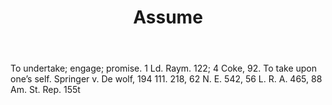---
title: Assume
letter: A
permalink: "/definitions/bld-assume.html"
body: To undertake; engage; promise. 1 Ld. Raym. 122; 4 Coke, 92. To take upon one’s
  self. Springer v. De wolf, 194 111. 218, 62 N. E. 542, 56 L. R. A. 465, 88 Am. St.
  Rep. 155t
published_at: '2018-07-07'
source: Black's Law Dictionary 2nd Ed (1910)
layout: post
---